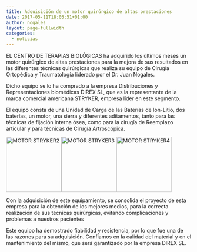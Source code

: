 ```yaml
---
title: Adquisición de un motor quirúrgico de altas prestaciones
date: 2017-05-11T18:05:51+01:00
author: nogales
layout: page-fullwidth
categories:
  - noticias
---
```


EL CENTRO DE TERAPIAS BIOLÓGICAS ha adquirido los últimos meses un motor quirúrgico de altas prestaciones para la mejora de sus resultados en las diferentes técnicas quirúrgicas que realiza su equipo de Cirugía Ortopédica y Traumatología liderado por el Dr. Juan Nogales.

Dicho equipo se lo ha comprado a la empresa Distribuciones y Representaciones biomédicas DIREX SL, que es la representante de la marca comercial americana STRYKER, empresa líder en este segmento.

El equipo consta de una Unidad de Carga de las Baterías de Ion-Litio, dos baterías, un motor, una sierra y diferentes aditamentos, tanto para las técnicas de fijación interna ósea, como para la cirugía de Reemplazo articular y para técnicas de Cirugía Artroscópica.

[<img loading="lazy" class="size-thumbnail wp-image-8850 alignleft" src="http://www.nogales.eu/wp-content/uploads/2017/05/MOTOR-STRYKER2-150x150.jpg" alt="MOTOR STRYKER2" width="150" height="150" />](http://www.nogales.eu/wp-content/uploads/2017/05/MOTOR-STRYKER2.jpg)[<img loading="lazy" class="size-thumbnail wp-image-8851 alignleft" src="http://www.nogales.eu/wp-content/uploads/2017/05/MOTOR-STRYKER3-150x150.jpg" alt="MOTOR STRYKER3" width="150" height="150" />](http://www.nogales.eu/wp-content/uploads/2017/05/MOTOR-STRYKER3.jpg)[<img loading="lazy" class="size-thumbnail wp-image-8852 alignleft" src="http://www.nogales.eu/wp-content/uploads/2017/05/MOTOR-STRYKER4-150x150.jpg" alt="MOTOR STRYKER4" width="150" height="150" />](http://www.nogales.eu/wp-content/uploads/2017/05/MOTOR-STRYKER4.jpg)

Con la adquisición de este equipamiento, se consolida el proyecto de esta empresa para la obtención de los mejores medios, para la correcta realización de sus técnicas quirúrgicas, evitando complicaciones y problemas a nuestros pacientes

Este equipo ha demostrado fiabilidad y resistencia, por lo que fue una de las razones para su adquisición. Confiamos en la calidad del material y en el mantenimiento del mismo, que será garantizado por la empresa DIREX SL.